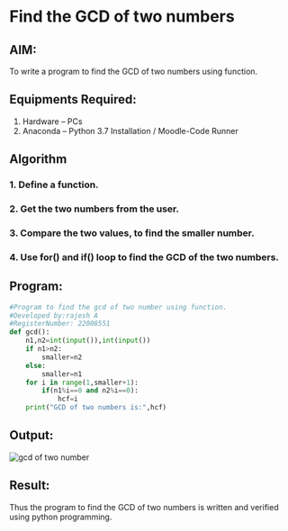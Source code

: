 # Find the GCD of two numbers

## AIM:
To write a program to find the GCD of two numbers using function.

## Equipments Required:
1. Hardware – PCs
2. Anaconda – Python 3.7 Installation / Moodle-Code Runner

## Algorithm
### 1. Define a function.
### 2. Get the two numbers from the user.
### 3. Compare the two values, to find the smaller number.
### 4. Use for() and if() loop to find the GCD of the two numbers.

## Program:
```python
#Program to find the gcd of two number using function.
#Developed by:rajesh A
#RegisterNumber: 22008551 
def gcd():
    n1,n2=int(input()),int(input())
    if n1>n2:
        smaller=n2
    else:
        smaller=n1
    for i in range(1,smaller+1):
        if(n1%i==0 and n2%i==0):
            hcf=i
    print("GCD of two numbers is:",hcf)
```

## Output:
![gcd of two number](gcd.png)


## Result:
Thus the program to find the GCD of two numbers is written and verified using python programming.
